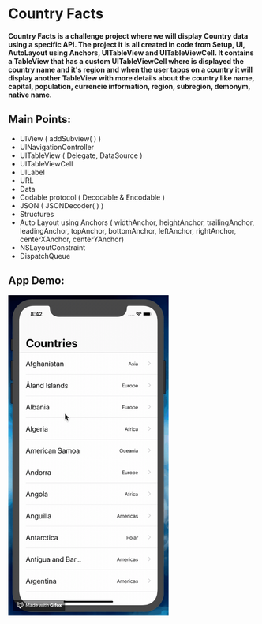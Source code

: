 # Country Facts

#### Country Facts is a challenge project where we will display Country data using a specific API. The project it is all created in code from Setup, UI, AutoLayout using Anchors, UITableView and UITableViewCell. It contains a TableView that has a custom UITableViewCell where is displayed the country name and it's region and when the user tapps on a country it will display another TableView with more details about the country like name, capital, population, currencie information, region, subregion, demonym, native name.


## Main Points:

* UIView ( addSubview( ) )
* UINavigationController
* UITableView ( Delegate, DataSource )
* UITableViewCell
* UILabel
* URL
* Data
* Codable protocol ( Decodable & Encodable )
* JSON ( JSONDecoder( ) )
* Structures
* Auto Layout using Anchors ( widthAnchor, heightAnchor, trailingAnchor, leadingAnchor, topAnchor, bottomAnchor, leftAnchor, rightAnchor, centerXAnchor, centerYAnchor)
* NSLayoutConstraint
* DispatchQueue


## App Demo:

<img src="demo.gif?raw=true" width="325px" height="650">
